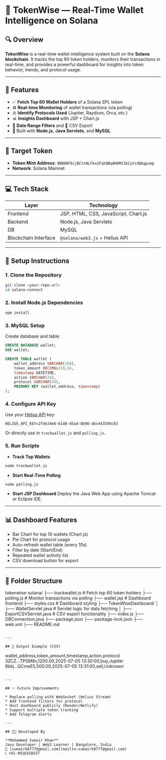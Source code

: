 # 🧠 TokenWise — Real-Time Wallet Intelligence on Solana

## 🔍 Overview

**TokenWise** is a real-time wallet intelligence system built on the **Solana blockchain**. It tracks the top 60 token holders, monitors their transactions in real-time, and provides a powerful dashboard for insights into token behavior, trends, and protocol usage.

---

## 🚀 Features

* ✅ **Fetch Top 60 Wallet Holders** of a Solana SPL token
* ♻️ **Real-time Monitoring** of wallet transactions (via polling)
* ⚖️ **Identify Protocols Used** (Jupiter, Raydium, Orca, etc.)
* 📊 **Insights Dashboard** with JSP + Chart.js
* 📅 **Date Range Filters** and 📄 CSV Export
* 🚀 Built with **Node.js**, **Java Servlets**, and **MySQL**

---

## 🔗 Target Token

* **Token Mint Address**: `9BB6NFEcjBCtnNLFko2FqVQBq8HHM13kCyYcdQbgpump`
* **Network**: Solana Mainnet

---

## 💻 Tech Stack

| Layer                | Technology                           |
| -------------------- | ------------------------------------ |
| Frontend             | JSP, HTML, CSS, JavaScript, Chart.js |
| Backend              | Node.js, Java Servlets               |
| DB                   | MySQL                                |
| Blockchain Interface | `@solana/web3.js` + Helius API       |

---

## 📆 Setup Instructions

### 1. Clone the Repository

```bash
git clone <your-repo-url>
cd solana-connect
```

### 2. Install Node.js Dependencies

```bash
npm install
```

### 3. MySQL Setup

Create database and table:

```sql
CREATE DATABASE wallet;
USE wallet;

CREATE TABLE wallet (
    wallet_address VARCHAR(100),
    token_amount DECIMAL(20,6),
    timestamp DATETIME,
    action VARCHAR(20),
    protocol VARCHAR(50),
    PRIMARY KEY (wallet_address, timestamp)
);
```

### 4. Configure API Key

Use your [Helius API](https://www.helius.xyz/) key:

```env
HELIUS_API_KEY=2fde24e6-6140-45ad-8b98-dbc443598c83
```

Or directly use in `trackwallet.js` and `polling.js`.

### 5. Run Scripts

* **Track Top Wallets**

```bash
node trackwallet.js
```

* **Start Real-Time Polling**

```bash
node polling.js
```

* **Start JSP Dashboard** Deploy the Java Web App using Apache Tomcat or Eclipse IDE.

---

## 📊 Dashboard Features

* Bar Chart for top 10 wallets (Chart.js)
* Pie Chart for protocol usage
* Auto-refresh wallet table (every 10s)
* Filter by date (Start/End)
* Repeated wallet activity list
* CSV download button for export

---

## 📂 Folder Structure

tokenwise-solana/
├── trackwallet.js         # Fetch top 60 token holders
├── polling.js             # Monitor transactions via polling
├── wallet.jsp             # Dashboard frontend
├── styles.css             # Dashboard styling
├── TokenWiseDashboard/
│   ├── WalletServlet.java     # Servlet logic for data fetching
│   ├── ExportCSVServlet.java  # CSV export functionality
├── index.js
├── DBConnection.java
├── package.json
├── package-lock.json
├── web.xml
├── README.md
```

---

## 📅 Output Example (CSV)

```
wallet_address,token_amount,timestamp,action,protocol
3ZCZ...TPSM8v,1200.00,2025-07-05 13:30:00,buy,Jupiter
8bkj...QCmeE5,500.00,2025-07-05 13:31:00,sell,Unknown
```

---

## ✨ Future Improvements

* Replace polling with WebSocket (Helius Stream)
* Add frontend filters for protocol
* Host dashboard publicly (Render/Netlify)
* Support multiple token tracking
* Add Telegram alerts

---

## 👨‍💼 Developed By

**Mohammed Sumair Khan**
Java Developer | Web3 Learner | Bangalore, India
📧 [sumairk0777@gmail.com](mailto:sumairk0777@gmail.com)
📞 +91-9916358557
